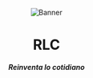 <header>

![Banner](https://github.com/user-attachments/assets/5b933a56-0ece-452a-99c0-1a641485a6b9)

# **RLC**

_**Reinventa lo cotidiano**_



</header>
   
<footer>
   
</footer>
